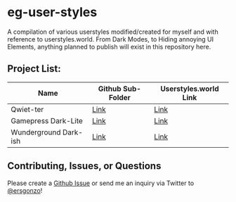 # eg-user-styles

A compilation of various userstyles modified/created for myself and with reference to userstyles.world. From Dark Modes, to Hiding annoying UI Elements, anything planned to publish will exist in this repository here.

## Project List:

| Name | Github Sub-Folder | Userstyles.world Link |
| ----------- | ----------- | ----------- |
| Qwiet-ter | [Link](https://github.com/ersgonzalo/eg-user-styles/tree/master/qwiet-ter) | [Link](https://userstyles.world/style/3060/qwiet-ter) |
| Gamepress Dark-Lite | [Link](https://github.com/ersgonzalo/eg-user-styles/tree/master/gamepress-dark-lite) | [Link](https://userstyles.world/style/4212/gamepress-dark-lite) |
| Wunderground Dark-ish | [Link](https://github.com/ersgonzalo/eg-user-styles/tree/master/wunderground-dark-ish) | [Link](https://userstyles.world/style/4213/wunderground-dark-ish) |

## Contributing, Issues, or Questions
Please create a [Github Issue](https://github.com/ersgonzalo/eg-user-styles/issues) or send me an inquiry via Twitter to [@ersgonzo](https://twitter.com/ersgonzo)! 